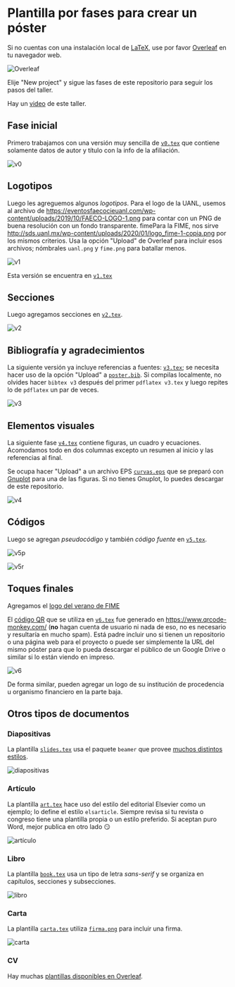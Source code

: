 # Plantilla por fases para crear un póster

Si no cuentas con una instalación local de
[LaTeX](https://www.latex-project.org/), use por favor
[Overleaf](https://www.overleaf.com/) en tu navegador web.

![Overleaf](https://github.com/satuelisa/Poster/blob/main/overleaf.png)

Elije "New project" y sigue las fases de este repositorio para seguir
los pasos del taller.

Hay un [video](https://youtu.be/Yp99D8p56lM) de este taller.

## Fase inicial

Primero trabajamos con una versión muy sencilla de
[`v0.tex`](https://github.com/satuelisa/Poster/blob/main/v0.tex) que
contiene solamente datos de autor y título con la info de la
afiliación.

![v0](https://github.com/satuelisa/Poster/blob/main/v0.png)

## Logotipos

Luego les agreguemos algunos *logotipos*. Para el logo de la UANL, usemos al archivo de
	https://eventosfaecocieuanl.com/wp-content/uploads/2019/10/FAECO-LOGO-1.png
para contar con un PNG de buena resolución con un fondo transparente. fimePara
la FIME, nos sirve
http://sds.uanl.mx/wp-content/uploads/2020/01/logo_fime-1-copia.png
por los mismos criterios. Usa
la opción "Upload" de Overleaf para incluir esos archivos; nómbrales
`uanl.png` y `fime.png` para batallar menos. 

![v1](https://github.com/satuelisa/Poster/blob/main/v1.png)

Esta versión se encuentra en
	[`v1.tex`](https://github.com/satuelisa/Poster/blob/main/v1.tex)

## Secciones

Luego agregamos secciones en
  [`v2.tex`](https://github.com/satuelisa/Poster/blob/main/v2.tex).

![v2](https://github.com/satuelisa/Poster/blob/main/v2.png)

## Bibliografía y agradecimientos

La siguiente versión ya incluye referencias a fuentes:
  [`v3.tex`](https://github.com/satuelisa/Poster/blob/main/v2.tex); se
  necesita hacer uso de la opción "Upload" a
  [`poster.bib`](https://github.com/satuelisa/Poster/blob/main/poster.bib). Si
  compilas localmente, no olvides hacer `bibtex v3` después del primer
  `pdflatex v3.tex` y luego repites lo de `pdflatex` un par de veces.

![v3](https://github.com/satuelisa/Poster/blob/main/v3.png)

## Elementos visuales

La siguiente fase
 [`v4.tex`](https://github.com/satuelisa/Poster/blob/main/v4.tex)
 contiene figuras, un cuadro y ecuaciones. Acomodamos todo en dos
 columnas excepto un resumen al inicio y las referencias al final.
 
 Se ocupa hacer "Upload" a un archivo EPS
[`curvas.eps`](https://elisa.dyndns-web.com/curvas.eps) que se preparó
con [Gnuplot](http://gnuplot.sourceforge.net/) para una de las
figuras. Si no tienes Gnuplot, lo puedes descargar de este
repositorio.

![v4](https://github.com/satuelisa/Poster/blob/main/v4.png)

## Códigos

Luego se agregan _pseudocódigo_ y también _código fuente_ en 
[`v5.tex`](https://github.com/satuelisa/Poster/blob/main/v5.tex).

![v5p](https://github.com/satuelisa/Poster/blob/main/v5pseudocode.png)

![v5r](https://github.com/satuelisa/Poster/blob/main/v5realcode.png)


## Toques finales

Agregamos el [logo del verano de
FIME](https://github.com/satuelisa/Poster/blob/main/verano2021.png)

El [código
QR](https://github.com/satuelisa/Poster/blob/main/qr-code.png) que se
utiliza en
[`v6.tex`](https://github.com/satuelisa/Poster/blob/main/v6.tex) fue
generado en https://www.qrcode-monkey.com/ (**no** hagan cuenta de
usuario ni nada de eso, no es necesario y resultaría en mucho
spam). Está padre incluir uno si tienen un repositorio o una página
web para el proyecto o puede ser simplemente la URL del mismo póster
para que lo pueda descargar el público de un Google Drive o similar si
lo están viendo en impreso.

![v6](https://github.com/satuelisa/Poster/blob/main/v6.png)

De forma similar, pueden agregar un logo de su institución de
procedencia u organismo financiero en la parte baja.

## Otros tipos de documentos

### Diapositivas

La plantilla
[`slides.tex`](https://github.com/satuelisa/Poster/blob/main/slides.tex)
usa el paquete `beamer` que provee [muchos distintos
estilos](https://deic-web.uab.cat/~iblanes/beamer_gallery/index.html).

![diapositivas](https://github.com/satuelisa/Poster/blob/main/slides.png)


### Artículo

La plantilla
[`art.tex`](https://github.com/satuelisa/Poster/blob/main/art.tex)
hace uso del estilo del editorial Elsevier como un ejemplo; lo define
el estilo `elsarticle`. Siempre revisa si tu revista o congreso tiene
una plantilla propia o un estilo preferido. Si aceptan puro Word,
mejor publica en otro lado :smirk:

![artículo](https://github.com/satuelisa/Poster/blob/main/art.png)

### Libro

La plantilla
[`book.tex`](https://github.com/satuelisa/Poster/blob/main/book.tex)
usa un tipo de letra _sans-serif_ y se organiza en capítulos,
secciones y subsecciones.

![libro](https://github.com/satuelisa/Poster/blob/main/book.png)

### Carta

La plantilla
[`carta.tex`](https://github.com/satuelisa/Poster/blob/main/carta.tex)
utiliza
[`firma.png`](https://github.com/satuelisa/Poster/blob/main/firma.png)
para incluir una firma.

![carta](https://github.com/satuelisa/Poster/blob/main/carta.png)

### CV

Hay muchas [plantillas disponibles en
Overleaf](https://www.overleaf.com/latex/templates/your-new-cv/xqzhcmqkqrtw).
